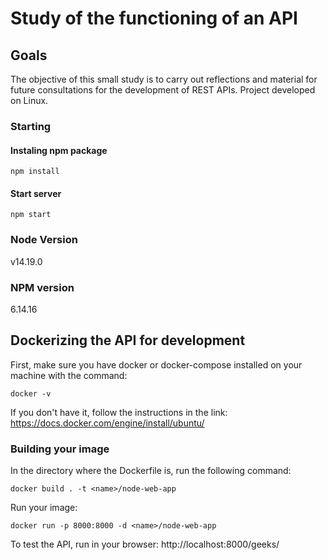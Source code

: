 # Study of the functioning of an API

## Goals

The objective of this small study is to carry out reflections and material for future consultations for the development of REST APIs.
Project developed on Linux.

### Starting

#### Instaling npm package
``` npm install ```

#### Start server
``` npm start ```

### Node Version 
v14.19.0

### NPM version
6.14.16

## Dockerizing the API for development

First, make sure you have docker or docker-compose installed on your machine with the command:
```
docker -v
```
If you don't have it, follow the instructions in the link: https://docs.docker.com/engine/install/ubuntu/

### Building your image

In the directory where the Dockerfile is, run the following command:
```
docker build . -t <name>/node-web-app
```

Run your image:
```
docker run -p 8000:8000 -d <name>/node-web-app
```
To test the API, run in your browser: http://localhost:8000/geeks/
